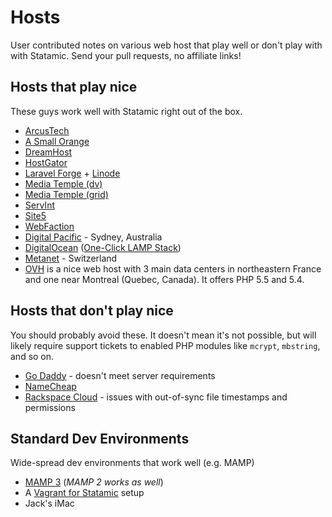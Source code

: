 # Hosts

User contributed notes on various web host that play well or don't play with with Statamic. Send your pull requests, no affiliate links!

## Hosts that play nice

These guys work well with Statamic right out of the box.

- [ArcusTech](http://arcustech.com)
- [A Small Orange](http://asmallorange.com)
- [DreamHost](https://www.dreamhost.com/)
- [HostGator](http://www.hostgator.com/)
- [Laravel Forge](https://forge.laravel.com/) + [Linode](http://linode.com)
- [Media Temple (dv)](http://mediatemple.net)
- [Media Temple (grid)](http://mediatemple.net)
- [ServInt](https://www.servint.net/)
- [Site5](http://www.site5.com/)
- [WebFaction](https://www.webfaction.com/)
- [Digital Pacific](http://www.digitalpacific.com.au/hosting/) - Sydney, Australia
- [DigitalOcean](https://www.digitalocean.com/) ([One-Click LAMP Stack](https://www.digitalocean.com/features/one-click-apps/))
- [Metanet](http://www.metanet.ch) - Switzerland
- [OVH](https://www.ovh.com/fr/index.xml) is a nice web host with 3 main data centers in northeastern France and one near Montreal (Quebec, Canada). It offers PHP 5.5 and 5.4.

## Hosts that don't play nice

You should probably avoid these. It doesn't mean it's not possible, but will likely require support tickets to enabled PHP modules like `mcrypt`, `mbstring`, and so on.

- [Go Daddy](http://godaddy.com) - doesn't meet server requirements
- [NameCheap](http://namecheap.com)
- [Rackspace Cloud](http://www.rackspace.com/cloud/) - issues with out-of-sync file timestamps and permissions

## Standard Dev Environments

Wide-spread dev environments that work well (e.g. MAMP)

- [MAMP 3](http://www.mamp.info/en/) (*MAMP 2 works as well*)
- A [Vagrant for Statamic](https://github.com/bradleyflood/vagrant-statamic) setup
- Jack's iMac
